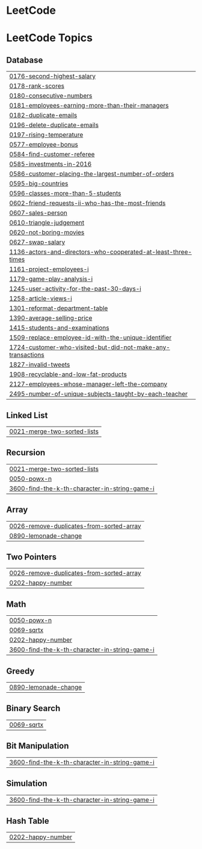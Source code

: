 # LeetCode
<!---LeetCode Topics Start-->
# LeetCode Topics
## Database
|  |
| ------- |
| [0176-second-highest-salary](https://github.com/berkanserbes/LeetCode/tree/master/0176-second-highest-salary) |
| [0178-rank-scores](https://github.com/berkanserbes/LeetCode/tree/master/0178-rank-scores) |
| [0180-consecutive-numbers](https://github.com/berkanserbes/LeetCode/tree/master/0180-consecutive-numbers) |
| [0181-employees-earning-more-than-their-managers](https://github.com/berkanserbes/LeetCode/tree/master/0181-employees-earning-more-than-their-managers) |
| [0182-duplicate-emails](https://github.com/berkanserbes/LeetCode/tree/master/0182-duplicate-emails) |
| [0196-delete-duplicate-emails](https://github.com/berkanserbes/LeetCode/tree/master/0196-delete-duplicate-emails) |
| [0197-rising-temperature](https://github.com/berkanserbes/LeetCode/tree/master/0197-rising-temperature) |
| [0577-employee-bonus](https://github.com/berkanserbes/LeetCode/tree/master/0577-employee-bonus) |
| [0584-find-customer-referee](https://github.com/berkanserbes/LeetCode/tree/master/0584-find-customer-referee) |
| [0585-investments-in-2016](https://github.com/berkanserbes/LeetCode/tree/master/0585-investments-in-2016) |
| [0586-customer-placing-the-largest-number-of-orders](https://github.com/berkanserbes/LeetCode/tree/master/0586-customer-placing-the-largest-number-of-orders) |
| [0595-big-countries](https://github.com/berkanserbes/LeetCode/tree/master/0595-big-countries) |
| [0596-classes-more-than-5-students](https://github.com/berkanserbes/LeetCode/tree/master/0596-classes-more-than-5-students) |
| [0602-friend-requests-ii-who-has-the-most-friends](https://github.com/berkanserbes/LeetCode/tree/master/0602-friend-requests-ii-who-has-the-most-friends) |
| [0607-sales-person](https://github.com/berkanserbes/LeetCode/tree/master/0607-sales-person) |
| [0610-triangle-judgement](https://github.com/berkanserbes/LeetCode/tree/master/0610-triangle-judgement) |
| [0620-not-boring-movies](https://github.com/berkanserbes/LeetCode/tree/master/0620-not-boring-movies) |
| [0627-swap-salary](https://github.com/berkanserbes/LeetCode/tree/master/0627-swap-salary) |
| [1136-actors-and-directors-who-cooperated-at-least-three-times](https://github.com/berkanserbes/LeetCode/tree/master/1136-actors-and-directors-who-cooperated-at-least-three-times) |
| [1161-project-employees-i](https://github.com/berkanserbes/LeetCode/tree/master/1161-project-employees-i) |
| [1179-game-play-analysis-i](https://github.com/berkanserbes/LeetCode/tree/master/1179-game-play-analysis-i) |
| [1245-user-activity-for-the-past-30-days-i](https://github.com/berkanserbes/LeetCode/tree/master/1245-user-activity-for-the-past-30-days-i) |
| [1258-article-views-i](https://github.com/berkanserbes/LeetCode/tree/master/1258-article-views-i) |
| [1301-reformat-department-table](https://github.com/berkanserbes/LeetCode/tree/master/1301-reformat-department-table) |
| [1390-average-selling-price](https://github.com/berkanserbes/LeetCode/tree/master/1390-average-selling-price) |
| [1415-students-and-examinations](https://github.com/berkanserbes/LeetCode/tree/master/1415-students-and-examinations) |
| [1509-replace-employee-id-with-the-unique-identifier](https://github.com/berkanserbes/LeetCode/tree/master/1509-replace-employee-id-with-the-unique-identifier) |
| [1724-customer-who-visited-but-did-not-make-any-transactions](https://github.com/berkanserbes/LeetCode/tree/master/1724-customer-who-visited-but-did-not-make-any-transactions) |
| [1827-invalid-tweets](https://github.com/berkanserbes/LeetCode/tree/master/1827-invalid-tweets) |
| [1908-recyclable-and-low-fat-products](https://github.com/berkanserbes/LeetCode/tree/master/1908-recyclable-and-low-fat-products) |
| [2127-employees-whose-manager-left-the-company](https://github.com/berkanserbes/LeetCode/tree/master/2127-employees-whose-manager-left-the-company) |
| [2495-number-of-unique-subjects-taught-by-each-teacher](https://github.com/berkanserbes/LeetCode/tree/master/2495-number-of-unique-subjects-taught-by-each-teacher) |
## Linked List
|  |
| ------- |
| [0021-merge-two-sorted-lists](https://github.com/berkanserbes/LeetCode/tree/master/0021-merge-two-sorted-lists) |
## Recursion
|  |
| ------- |
| [0021-merge-two-sorted-lists](https://github.com/berkanserbes/LeetCode/tree/master/0021-merge-two-sorted-lists) |
| [0050-powx-n](https://github.com/berkanserbes/LeetCode/tree/master/0050-powx-n) |
| [3600-find-the-k-th-character-in-string-game-i](https://github.com/berkanserbes/LeetCode/tree/master/3600-find-the-k-th-character-in-string-game-i) |
## Array
|  |
| ------- |
| [0026-remove-duplicates-from-sorted-array](https://github.com/berkanserbes/LeetCode/tree/master/0026-remove-duplicates-from-sorted-array) |
| [0890-lemonade-change](https://github.com/berkanserbes/LeetCode/tree/master/0890-lemonade-change) |
## Two Pointers
|  |
| ------- |
| [0026-remove-duplicates-from-sorted-array](https://github.com/berkanserbes/LeetCode/tree/master/0026-remove-duplicates-from-sorted-array) |
| [0202-happy-number](https://github.com/berkanserbes/LeetCode/tree/master/0202-happy-number) |
## Math
|  |
| ------- |
| [0050-powx-n](https://github.com/berkanserbes/LeetCode/tree/master/0050-powx-n) |
| [0069-sqrtx](https://github.com/berkanserbes/LeetCode/tree/master/0069-sqrtx) |
| [0202-happy-number](https://github.com/berkanserbes/LeetCode/tree/master/0202-happy-number) |
| [3600-find-the-k-th-character-in-string-game-i](https://github.com/berkanserbes/LeetCode/tree/master/3600-find-the-k-th-character-in-string-game-i) |
## Greedy
|  |
| ------- |
| [0890-lemonade-change](https://github.com/berkanserbes/LeetCode/tree/master/0890-lemonade-change) |
## Binary Search
|  |
| ------- |
| [0069-sqrtx](https://github.com/berkanserbes/LeetCode/tree/master/0069-sqrtx) |
## Bit Manipulation
|  |
| ------- |
| [3600-find-the-k-th-character-in-string-game-i](https://github.com/berkanserbes/LeetCode/tree/master/3600-find-the-k-th-character-in-string-game-i) |
## Simulation
|  |
| ------- |
| [3600-find-the-k-th-character-in-string-game-i](https://github.com/berkanserbes/LeetCode/tree/master/3600-find-the-k-th-character-in-string-game-i) |
## Hash Table
|  |
| ------- |
| [0202-happy-number](https://github.com/berkanserbes/LeetCode/tree/master/0202-happy-number) |
<!---LeetCode Topics End-->